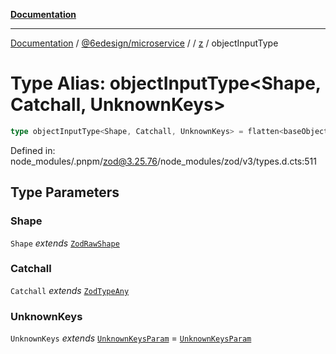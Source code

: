 [**Documentation**](../../../../../README.md)

***

[Documentation](../../../../../README.md) / [@6edesign/microservice](../../../README.md) / [](../../../README.md) / [z](../README.md) / objectInputType

# Type Alias: objectInputType&lt;Shape, Catchall, UnknownKeys&gt;

```ts
type objectInputType<Shape, Catchall, UnknownKeys> = flatten<baseObjectInputType<Shape>> & CatchallInput<Catchall> & PassthroughType<UnknownKeys>;
```

Defined in: node\_modules/.pnpm/zod@3.25.76/node\_modules/zod/v3/types.d.cts:511

## Type Parameters

### Shape

`Shape` *extends* [`ZodRawShape`](ZodRawShape.md)

### Catchall

`Catchall` *extends* [`ZodTypeAny`](ZodTypeAny.md)

### UnknownKeys

`UnknownKeys` *extends* [`UnknownKeysParam`](UnknownKeysParam.md) = [`UnknownKeysParam`](UnknownKeysParam.md)
